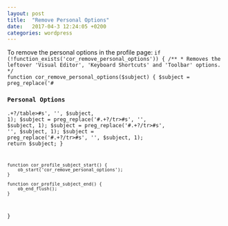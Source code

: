 ```yaml
---
layout: post
title:  "Remove Personal Options"
date:   2017-04-3 12:24:05 +0200
categories: wordpress
---
```


To remove the personal options in the profile page:
<code>if (!function_exists('cor_remove_personal_options')) {
    /**
     * Removes the leftover 'Visual Editor', 'Keyboard Shortcuts' and 'Toolbar' options.
     */
    function cor_remove_personal_options($subject) {
        $subject = preg_replace('#<h3>Personal Options</h3>.+?/table>#s', '', $subject, 1);
        $subject = preg_replace('#<label for="aim">.+?/tr>#s', '', $subject, 1);
        $subject = preg_replace('#<label for="yim">.+?/tr>#s', '', $subject, 1);
        $subject = preg_replace('#<label for="jabber">.+?/tr>#s', '', $subject, 1);
        return $subject;
    }

    function cor_profile_subject_start() {
        ob_start('cor_remove_personal_options');
    }

    function cor_profile_subject_end() {
        ob_end_flush();
    }
}</code>
